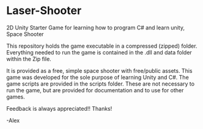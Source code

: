 # Laser-Shooter
2D Unity Starter Game for learning how to program C# and learn unity, Space Shooter

This repository holds the game executable in a compressed (zipped) folder. Everything needed to run the game is contained in the .dll and data folder within the Zip file.

It is provided as a free, simple space shooter with free/public assets. This game was developed for the sole purpose of learning Unity and C#. The game scripts are provided in the scripts folder. These are not necessary to run the game, but are provided for documentation and to use for other games.

Feedback is always appreciated!! Thanks!

-Alex
